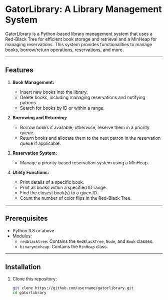 # GatorLibrary: A Library Management System

GatorLibrary is a Python-based library management system that uses a Red-Black Tree for efficient book storage and retrieval and a MinHeap for managing reservations. This system provides functionalities to manage books, borrow/return operations, reservations, and more.

---

## Features

1. **Book Management:**
   - Insert new books into the library.
   - Delete books, including managing reservations and notifying patrons.
   - Search for books by ID or within a range.

2. **Borrowing and Returning:**
   - Borrow books if available; otherwise, reserve them in a priority queue.
   - Return books and allocate them to the next patron in the reservation queue if applicable.

3. **Reservation System:**
   - Manage a priority-based reservation system using a MinHeap.

4. **Utility Functions:**
   - Print details of a specific book.
   - Print all books within a specified ID range.
   - Find the closest book(s) to a given ID.
   - Count the number of color flips in the Red-Black Tree.

---

## Prerequisites

- Python 3.8 or above
- Modules:
  - `redblacktree`: Contains the `RedBlackTree`, `Node`, and `Book` classes.
  - `binaryminheap`: Contains the `MinHeap` class.

---

## Installation

1. Clone this repository:
   ```bash
   git clone https://github.com/username/gatorlibrary.git
   cd gatorlibrary
